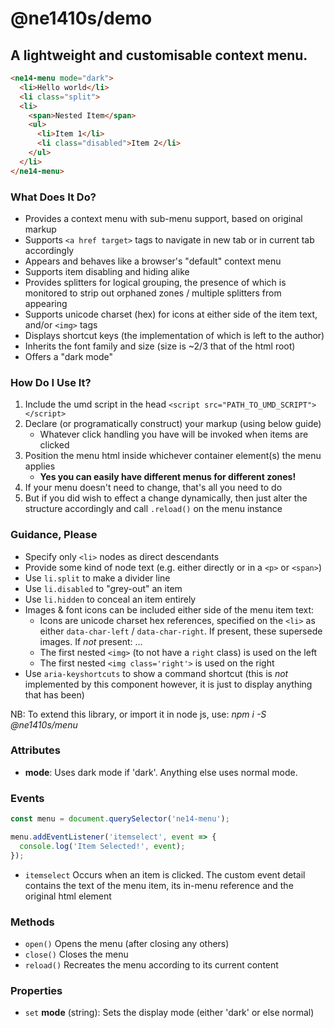 # @ne1410s/demo
## A lightweight and customisable context menu.
```html
<ne14-menu mode="dark">
  <li>Hello world</li>
  <li class="split">
  <li>
    <span>Nested Item</span>
    <ul>
      <li>Item 1</li>
      <li class="disabled">Item 2</li>
    </ul>
  </li>
</ne14-menu>
```
### What Does It Do?
 - Provides a context menu with sub-menu support, based on original markup
 - Supports `<a href target>` tags to navigate in new tab or in current tab accordingly
 - Appears and behaves like a browser's "default" context menu
 - Supports item disabling and hiding alike
 - Provides splitters for logical grouping, the presence of which is monitored to strip out orphaned zones / multiple splitters from appearing
 - Supports unicode charset (hex) for icons at either side of the item text, and/or `<img>` tags
 - Displays shortcut keys (the implementation of which is left to the author)
 - Inherits the font family and size (size is ~2/3 that of the html root) 
 - Offers a "dark mode"

### How Do I Use It?
1. Include the umd script in the head `<script src="PATH_TO_UMD_SCRIPT"></script>`
2. Declare (or programatically construct) your markup (using below guide)
     - Whatever click handling you have will be invoked when items are clicked
3. Position the menu html inside whichever container element(s) the menu applies
   - **Yes you can easily have different menus for different zones!** 
4. If your menu doesn't need to change, that's all you need to do
5. But if you did wish to effect a change dynamically, then just alter the structure accordingly and call `.reload()` on the menu instance
  
### Guidance, Please
   - Specify only `<li>` nodes as direct descendants
   - Provide some kind of node text (e.g. either directly or in a `<p>` or `<span>`)
   - Use `li.split` to make a divider line
   - Use `li.disabled` to "grey-out" an item
   - Use `li.hidden` to conceal an item entirely 
   - Images & font icons can be included either side of the menu item text:
     - Icons are unicode charset hex references, specified on the `<li>` as either `data-char-left` / `data-char-right`. If present, these supersede images. If *not* present: ...
     - The first nested `<img>` (to not have a `right` class) is used on the left
     - The first nested `<img class='right'>` is used on the right
   - Use `aria-keyshortcuts` to show a command shortcut (this is *not* implemented by this component however, it is just to display anything that has been)
  
NB: To extend this library, or import it in node js, use: *npm i -S @ne1410s/menu*

### Attributes
- **mode**: Uses dark mode if 'dark'. Anything else uses normal mode.

### Events
```javascript
const menu = document.querySelector('ne14-menu');

menu.addEventListener('itemselect', event => {
  console.log('Item Selected!', event);
});
```
- `itemselect` Occurs when an item is clicked. The custom event detail contains the text of the menu item, its in-menu reference and the original html element
### Methods
- `open()` Opens the menu (after closing any others)
- `close()` Closes the menu
- `reload()` Recreates the menu according to its current content
### Properties
- `set` **mode** (string): Sets the display mode (either 'dark' or else normal)
